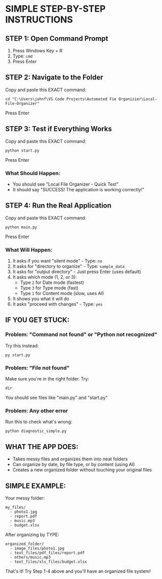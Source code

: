 # SIMPLE STEP-BY-STEP INSTRUCTIONS

## STEP 1: Open Command Prompt
1. Press Windows Key + R
2. Type: `cmd`
3. Press Enter

## STEP 2: Navigate to the Folder
Copy and paste this EXACT command:
```
cd "C:\Users\johnf\VS Code Projects\Automated Fie Organizier\Local-File-Organizer"
```
Press Enter

## STEP 3: Test if Everything Works
Copy and paste this EXACT command:
```
python start.py
```
Press Enter

### What Should Happen:
- You should see "Local File Organizer - Quick Test"
- It should say "SUCCESS! The application is working correctly!"

## STEP 4: Run the Real Application
Copy and paste this EXACT command:
```
python main.py
```
Press Enter

### What Will Happen:
1. It asks if you want "silent mode" - Type: `no`
2. It asks for "directory to organize" - Type: `sample_data`
3. It asks for "output directory" - Just press Enter (uses default)
4. It asks which mode (1, 2, or 3):
   - Type `2` for Date mode (fastest)
   - Type `3` for Type mode (fast)
   - Type `1` for Content mode (slow, uses AI)
5. It shows you what it will do
6. It asks "proceed with changes" - Type: `yes`

## IF YOU GET STUCK:

### Problem: "Command not found" or "Python not recognized"
Try this instead:
```
py start.py
```

### Problem: "File not found"
Make sure you're in the right folder. Try:
```
dir
```
You should see files like "main.py" and "start.py"

### Problem: Any other error
Run this to check what's wrong:
```
python diagnostic_simple.py
```

## WHAT THE APP DOES:
- Takes messy files and organizes them into neat folders
- Can organize by date, by file type, or by content (using AI)
- Creates a new organized folder without touching your original files

## SIMPLE EXAMPLE:
Your messy folder:
```
my_files/
  - photo1.jpg
  - report.pdf
  - music.mp3
  - budget.xlsx
```

After organizing by TYPE:
```
organized_folder/
  - image_files/photo1.jpg
  - text_files/pdf_files/report.pdf
  - others/music.mp3
  - text_files/xls_files/budget.xlsx
```

That's it! Try Step 1-4 above and you'll have an organized file system!